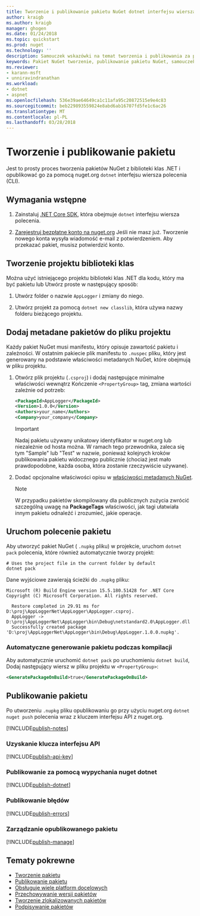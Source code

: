 ```yaml
---
title: Tworzenie i publikowanie pakietu NuGet dotnet interfejsu wiersza polecenia | Dokumentacja firmy Microsoft
author: kraigb
ms.author: kraigb
manager: ghogen
ms.date: 01/24/2018
ms.topic: quickstart
ms.prod: nuget
ms.technology: ''
description: Samouczek wskazówki na temat tworzenia i publikowania za pomocą .NET Core CLI, platformy dotnet pakietu NuGet.
keywords: Pakiet NuGet tworzenie, publikowanie pakietu NuGet, samouczek NuGet pakietu NuGet publikowania dotnet
ms.reviewer:
- karann-msft
- unniravindranathan
ms.workload:
- dotnet
- aspnet
ms.openlocfilehash: 536e39ae64649ca1c11afa95c20872515e9e4c83
ms.sourcegitcommit: beb229893559824e8abd6ab16707fd5fe1c6ac26
ms.translationtype: MT
ms.contentlocale: pl-PL
ms.lasthandoff: 03/28/2018
---
```

# <a name="create-and-publish-a-package"></a>Tworzenie i publikowanie pakietu

Jest to prosty proces tworzenia pakietów NuGet z biblioteki klas .NET i opublikować go za pomocą nuget.org `dotnet` interfejsu wiersza polecenia (CLI).

## <a name="prerequisites"></a>Wymagania wstępne

1. Zainstaluj [.NET Core SDK](https://www.microsoft.com/net/download/), która obejmuje `dotnet` interfejsu wiersza polecenia.

1. [Zarejestruj bezpłatne konto na nuget.org](https://www.nuget.org/users/account/LogOn?returnUrl=%2F) Jeśli nie masz już. Tworzenie nowego konta wysyła wiadomość e-mail z potwierdzeniem. Aby przekazać pakiet, musisz potwierdzić konto.

## <a name="create-a-class-library-project"></a>Tworzenie projektu biblioteki klas

Można użyć istniejącego projektu biblioteki klas .NET dla kodu, który ma być pakietu lub Utwórz proste w następujący sposób:

1. Utwórz folder o nazwie `AppLogger` i zmiany do niego.

1. Utwórz projekt za pomocą `dotnet new classlib`, która używa nazwy folderu bieżącego projektu.

## <a name="add-package-metadata-to-the-project-file"></a>Dodaj metadane pakietów do pliku projektu

Każdy pakiet NuGet musi manifestu, który opisuje zawartość pakietu i zależności. W ostatnim pakiecie plik manifestu to `.nuspec` pliku, który jest generowany na podstawie właściwości metadanych NuGet, które obejmują w pliku projektu.

1. Otwórz plik projektu (`.csproj`) i dodaj następujące minimalne właściwości wewnątrz Kończenie `<PropertyGroup>` tag, zmiana wartości zależnie od potrzeb:

    ```xml
    <PackageId>AppLogger</PackageId>
    <Version>1.0.0</Version>
    <Authors>your_name</Authors>
    <Company>your_company</Company>
    ```

    > [!Important]
    > Nadaj pakietu używany unikatowy identyfikator w nuget.org lub niezależnie od hosta można. W ramach tego przewodnika, zaleca się tym "Sample" lub "Test" w nazwie, ponieważ kolejnych kroków publikowania pakietu widocznego publicznie (chociaż jest mało prawdopodobne, każda osoba, która zostanie rzeczywiście używane).

1. Dodać opcjonalne właściwości opisu w [właściwości metadanych NuGet](/dotnet/core/tools/csproj#nuget-metadata-properties).

    > [!Note]
    > W przypadku pakietów skompilowany dla publicznych zużycia zwrócić szczególną uwagę na **PackageTags** właściwości, jak tagi ułatwiała innym pakietu odnaleźć i zrozumieć, jakie operacje.

## <a name="run-the-pack-command"></a>Uruchom polecenie pakietu

Aby utworzyć pakiet NuGet ( `.nupkg` pliku) w projekcie, uruchom `dotnet pack` polecenia, które również automatycznie tworzy projekt:

```cli
# Uses the project file in the current folder by default
dotnet pack
```

Dane wyjściowe zawierają ścieżki do `.nupkg` pliku:

```output
Microsoft (R) Build Engine version 15.5.180.51428 for .NET Core
Copyright (C) Microsoft Corporation. All rights reserved.

  Restore completed in 29.91 ms for D:\proj\AppLoggerNet\AppLogger\AppLogger.csproj.
  AppLogger -> D:\proj\AppLoggerNet\AppLogger\bin\Debug\netstandard2.0\AppLogger.dll
  Successfully created package 'D:\proj\AppLoggerNet\AppLogger\bin\Debug\AppLogger.1.0.0.nupkg'.
```

### <a name="automatically-generate-package-on-build"></a>Automatyczne generowanie pakietu podczas kompilacji

Aby automatycznie uruchomić `dotnet pack` po uruchomieniu `dotnet build`, Dodaj następujący wiersz w pliku projektu w `<PropertyGroup>`:

```xml
<GeneratePackageOnBuild>true</GeneratePackageOnBuild>
```

## <a name="publish-the-package"></a>Publikowanie pakietu

Po utworzeniu `.nupkg` pliku opublikowaniu go przy użyciu nuget.org `dotnet nuget push` polecenia wraz z kluczem interfejsu API z nuget.org.

[!INCLUDE[publish-notes](includes/publish-notes.md)]

### <a name="acquire-your-api-key"></a>Uzyskanie klucza interfejsu API

[!INCLUDE[publish-api-key](includes/publish-api-key.md)]

### <a name="publish-with-dotnet-nuget-push"></a>Publikowanie za pomocą wypychania nuget dotnet

[!INCLUDE[publish-dotnet](includes/publish-dotnet.md)]

### <a name="publish-errors"></a>Publikowanie błędów

[!INCLUDE[publish-errors](includes/publish-errors.md)]

### <a name="manage-the-published-package"></a>Zarządzanie opublikowanego pakietu

[!INCLUDE[publish-manage](includes/publish-manage.md)]

## <a name="related-topics"></a>Tematy pokrewne

- [Tworzenie pakietu](../create-packages/creating-a-package.md)
- [Publikowanie pakietu](../create-packages/publish-a-package.md)
- [Obsługuje wiele platform docelowych](../create-packages/supporting-multiple-target-frameworks.md)
- [Przechowywanie wersji pakietów](../reference/package-versioning.md)
- [Tworzenie zlokalizowanych pakietów](../create-packages/creating-localized-packages.md)
- [Podpisywanie pakietów](../create-packages/Sign-a-package.md)
